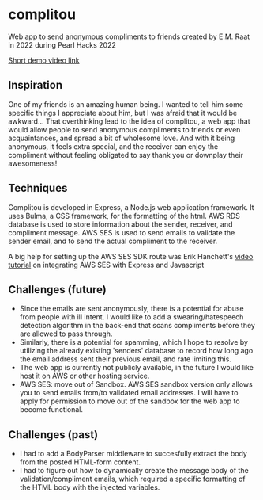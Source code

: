 # complitou
Web app to send anonymous compliments to friends created by E.M. Raat in 2022 during Pearl Hacks 2022

[Short demo video link](https://youtu.be/Ma5tsY5G6EA)

## Inspiration
One of my friends is an amazing human being. I wanted to tell him some specific things I appreciate about him, but I was afraid that it would be awkward...
That overthinking lead to the idea of complitou, a web app that would allow people to send anonymous compliments to friends or even acquaintances, and spread a bit of wholesome love.
And with it being anonymous, it feels extra special, and the receiver can enjoy the compliment without feeling obligated to say thank you or downplay their awesomeness!

## Techniques
Complitou is developed in Express, a Node.js web application framework.
It uses Bulma, a CSS framework, for the formatting of the html.
AWS RDS database is used to store information about the sender, receiver, and compliment message.
AWS SES is used to send emails to validate the sender email, and to send the actual compliment to the receiver.

A big help for setting up the AWS SES SDK route was Erik Hanchett's [video tutorial](https://youtu.be/HiHflLTqiwU) on integrating AWS SES with Express and Javascript

## Challenges (future)
* Since the emails are sent anonymously, there is a potential for abuse from people with ill intent. I would like to add a swearing/hatespeech detection algorithm in the back-end that scans compliments before they are allowed to pass through.
* Similarly, there is a potential for spamming, which I hope to resolve by utilizing the already existing 'senders' database to record how long ago the email address sent their previous email, and rate limiting this.
* The web app is currently not publicly available, in the future I would like host it on AWS or other hosting service.
* AWS SES: move out of Sandbox. AWS SES sandbox version only allows you to send emails from/to validated email addresses. I will have to apply for permission to move out of the sandbox for the web app to become functional.

## Challenges (past)
* I had to add a BodyParser middleware to succesfully extract the body from the posted HTML-form content. 
* I had to figure out how to dynamically create the message body of the validation/compliment emails, which required a specific formatting of the HTML body with the injected variables.